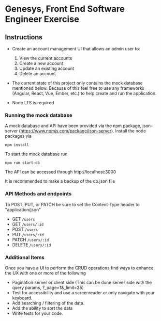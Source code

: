 # Genesys, Front End Software Engineer Exercise

## Instructions
- Create an account management UI that allows an admin user to:  

    1. View the current accounts
    2. Create a new account
    3. Update an existing account
    4. Delete an account

- The current state of this project only contains the mock database mentioned below. Because of this feel free to use any frameworks (Angular, React, Vue, Ember, etc.) to help create and run the application.
- Node LTS is required

### Running the mock database
A mock database and API have been provided via the npm package, json-server (https://www.npmjs.com/package/json-server). Install the node packages via  

```npm install```

To start the mock database run  

```npm run start-db```

The API can be accessed through http://localhost:3000

It is recommended to make a backup of the db.json file


### API Methods and endpoints
To POST, PUT, or PATCH be sure to set the Content-Type header to "application/json"  

  - GET    ```/users```
  - GET    ```/users/:id```
  - POST   ```/users```
  - PUT    ```/users/:id```
  - PATCH  ```/users/:id```
  - DELETE ```/users/:id```

### Additional Items
Once you have a UI to perform the CRUD operations find ways to enhance the UX with one or more of the following  

- Pagination server or client side (This can be done server side with the query params, ?_page=1&_limit=25)
- Test for accessibility and use a screenreader or only navigate with your keyboard.
- Add searching / filtering of the data.
- Add the ability to sort the data
- Write tests for your code.